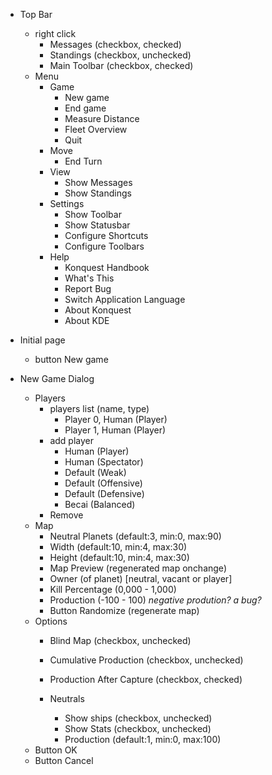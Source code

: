 - Top Bar
  - right click
    - Messages (checkbox, checked)
    - Standings (checkbox, unchecked)
    - Main Toolbar (checkbox, checked)
  - Menu
    - Game
      - New game
      - End game
      - Measure Distance
      - Fleet Overview
      - Quit
    - Move
      - End Turn
    - View
      - Show Messages
      - Show Standings
    - Settings
      - Show Toolbar
      - Show Statusbar
      - Configure Shortcuts
      - Configure Toolbars
    - Help
      - Konquest Handbook
      - What's This
      - Report Bug
      - Switch Application Language
      - About Konquest
      - About KDE


- Initial page
  - button New game


- New Game Dialog
  - Players
    - players list (name, type)
      - Player 0, Human (Player)
      - Player 1, Human (Player)
    - add player
      - Human (Player)
      - Human (Spectator)
      - Default (Weak)
      - Default (Offensive)
      - Default (Defensive)
      - Becai (Balanced)
    - Remove
  - Map
    - Neutral Planets (default:3, min:0, max:90)
    - Width (default:10, min:4, max:30)
    - Height (default:10, min:4, max:30)
    - Map Preview (regenerated map onchange)
    - Owner (of planet) [neutral, vacant or player]
    - Kill Percentage (0,000 - 1,000)
    - Production (-100 - 100) *negative prodution? a bug?*
    - Button Randomize (regenerate map)
  - Options
    - Blind Map (checkbox, unchecked)
    - Cumulative Production (checkbox, unchecked)
    - Production After Capture (checkbox, checked)

    - Neutrals
      - Show ships (checkbox, unchecked)
      - Show Stats (checkbox, unchecked)
      - Production (default:1, min:0, max:100)
  - Button OK
  - Button Cancel
